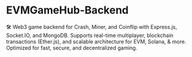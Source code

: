 # EVMGameHub-Backend
🛠️ Web3 game backend for Crash, Miner, and Coinflip with Express.js, Socket.IO, and MongoDB. Supports real-time multiplayer, blockchain transactions (Ether.js), and scalable architecture for EVM, Solana, &amp; more. Optimized for fast, secure, and decentralized gaming.

